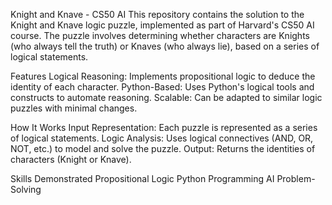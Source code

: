 Knight and Knave - CS50 AI
This repository contains the solution to the Knight and Knave logic puzzle, implemented as part of Harvard's CS50 AI course. The puzzle involves determining whether characters are Knights (who always tell the truth) or Knaves (who always lie), based on a series of logical statements.

Features
Logical Reasoning: Implements propositional logic to deduce the identity of each character.
Python-Based: Uses Python's logical tools and constructs to automate reasoning.
Scalable: Can be adapted to similar logic puzzles with minimal changes.

How It Works
Input Representation: Each puzzle is represented as a series of logical statements.
Logic Analysis: Uses logical connectives (AND, OR, NOT, etc.) to model and solve the puzzle.
Output: Returns the identities of characters (Knight or Knave).

Skills Demonstrated
Propositional Logic
Python Programming
AI Problem-Solving
